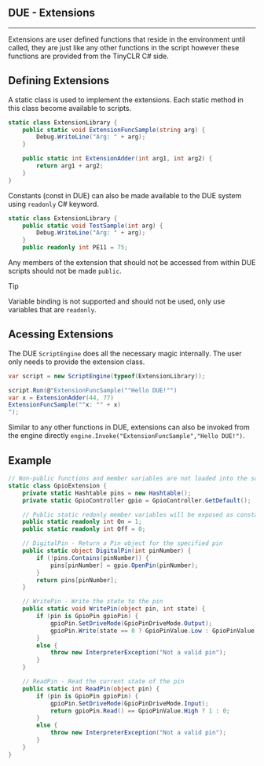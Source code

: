 ## DUE - Extensions
---
Extensions are user defined functions that reside in the environment until called, they are just like any other functions in the script however these functions are provided from the TinyCLR C# side.


## Defining Extensions
A static class is used to implement the extensions. Each static method in this class become available to scripts.

```cs
static class ExtensionLibrary {
    public static void ExtensionFuncSample(string arg) {
        Debug.WriteLine("Arg: " + arg);
    }

    public static int ExtensionAdder(int arg1, int arg2) {
        return arg1 + arg2;
    }        
}
```
Constants (const in DUE) can also be made available to the DUE system using `readonly` C# keyword.

```cs
static class ExtensionLibrary {
    public static void TestSample(int arg) {
        Debug.WriteLine("Arg: " + arg);
    }
    public readonly int PE11 = 75;
```
Any members of the extension that should not be accessed from within DUE scripts should not be made `public`.

> [!TIP]
> Variable binding is not supported and should not be used, only use variables that are `readonly`.

## Acessing Extensions

The DUE `ScriptEngine` does all the necessary magic internally. The user only needs to provide the extension class.

```cs
var script = new ScriptEngine(typeof(ExtensionLibrary));

script.Run(@"ExtensionFuncSample(""Hello DUE!"")
var x = ExtensionAdder(44, 77)
ExtensionFuncSample(""x: "" + x)
");
```

Similar to any other functions in DUE, extensions can also be invoked from the engine directly `engine.Invoke("ExtensionFuncSample","Hello DUE!")`.


## Example

```cs
// Non-public functions and member variables are not loaded into the script engine
static class GpioExtension {
    private static Hashtable pins = new Hashtable();
    private static GpioController gpio = GpioController.GetDefault();

    // Public static redonly member variables will be exposed as constants in the engine
    public static readonly int On = 1;
    public static readonly int Off = 0;

    // DigitalPin - Return a Pin object for the specified pin
    public static object DigitalPin(int pinNumber) {
        if (!pins.Contains(pinNumber)) {
            pins[pinNumber] = gpio.OpenPin(pinNumber);
        }
        return pins[pinNumber];
    }

    // WritePin - Write the state to the pin
    public static void WritePin(object pin, int state) {
        if (pin is GpioPin gpioPin) {
            gpioPin.SetDriveMode(GpioPinDriveMode.Output);
            gpioPin.Write(state == 0 ? GpioPinValue.Low : GpioPinValue.High);
        }
        else {
            throw new InterpreterException("Not a valid pin");
        }
    }

    // ReadPin - Read the current state of the pin
    public static int ReadPin(object pin) {
        if (pin is GpioPin gpioPin) {
            gpioPin.SetDriveMode(GpioPinDriveMode.Input);
            return gpioPin.Read() == GpioPinValue.High ? 1 : 0;
        }
        else {
            throw new InterpreterException("Not a valid pin");
        }
    }
}
```